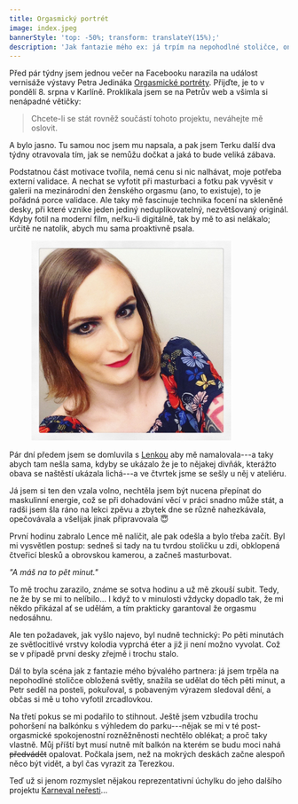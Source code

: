 ```yaml
---
title: Orgasmický portrét
image: index.jpeg
bannerStyle: 'top: -50%; transform: translateY(15%);'
description: 'Jak fantazie mého ex: já trpím na nepohodlné stoličce, on sedí na posteli, pokuřuje a občas si mě vyfotí.'
---
```

Před pár týdny jsem jednou večer na Facebooku narazila na událost vernisáže výstavy Petra Jedináka [Orgasmické portréty](https://facebook.com/events/1256354914375541/). Přijďte, je to v pondělí 8. srpna v Karlíně. Proklikala jsem se na Petrův web a všimla si nenápadné větičky:

> Chcete-li se stát rovněž součástí tohoto projektu, neváhejte mě oslovit.

A bylo jasno. Tu samou noc jsem mu napsala, a pak jsem Terku další dva týdny otravovala tím, jak se nemůžu dočkat a jaká to bude veliká zábava.

Podstatnou část motivace tvořila, nemá cenu si nic nalhávat, moje potřeba externí validace. A nechat se vyfotit při masturbaci a fotku pak vyvěsit v galerii na mezinárodní den ženského orgasmu (ano, to existuje), to je pořádná porce validace. Ale taky mě fascinuje technika focení na skleněné desky, při které vznike jeden jediný <span title="aspoň dokud jej nevyfotíte DSLR 😄">neduplikovatelný</span>, nezvětšovaný originál. Kdyby fotil na moderní film, neřku-li digitálně, tak by mě to asi nelákalo; určitě ne natolik, abych mu sama proaktivně psala.

<figure class="pull-left">
  <img src="insta.jpeg" width="360" alt="Julie namalovaná">
</figure>

Pár dní předem jsem se domluvila s [Lenkou](https://facebook.com/LenkaOdehnalovaMakeUpArtist/) aby mě namalovala---a taky abych tam nešla sama, kdyby se ukázalo že je to nějakej divňák, kterážto obava se naštěstí ukázala lichá---a ve čtvrtek jsme se sešly u něj v ateliéru.

Já jsem si ten den vzala volno, nechtěla jsem být nucena přepínat do maskulinní energie, což se při dohadování věcí v práci snadno může stát, a radši jsem šla ráno na lekci zpěvu a zbytek dne se různě nahezkávala, opečovávala a všelijak jinak připravovala 😇

První hodinu zabralo Lence mě nalíčit, ale pak odešla a bylo třeba začít. Byl mi vysvětlen postup: sedneš si tady na tu tvrdou stoličku u zdi, obklopená čtveřicí blesků a obrovskou kamerou, a začneš masturbovat.

*"A máš na to pět minut."*

To mě trochu zarazilo, známe se sotva hodinu a už mě zkouší subit. Tedy, ne že by se mi to nelíbilo... I když to v minulosti vždycky dopadlo tak, že mi někdo přikázal ať se udělám, a tím prakticky garantoval že orgasmu nedosáhnu. 

Ale ten požadavek, jak vyšlo najevo, byl nudně technický: Po pěti minutách ze světlocitlivé vrstvy kolodia vyprchá éter a již ji není možno vyvolat. Což se  v případě první desky zřejmě i trochu stalo.

Dál to byla scéna jak z fantazie mého bývalého partnera: já jsem trpěla na nepohodlné stoličce obložená světly, snažila se udělat do těch pěti minut, a Petr seděl na posteli, pokuřoval, s pobaveným výrazem sledoval dění, a občas si mě u toho vyfotil zrcadlovkou.

Na třetí pokus se mi podařilo to stihnout. Ještě jsem vzbudila trochu pohoršení na balkónku s výhledem do parku---nějak se mi v té post-orgasmické spokojenostní rozněžněnosti nechtělo oblékat; a proč taky vlastně. Můj příští byt musí nutně mít balkón na kterém se budu moci nahá <s>předvádět</s> opalovat. Počkala jsem, než na mokrých deskách začne alespoň něco být vidět, a byl čas vyrazit za Terezkou.

Teď už si jenom rozmyslet nějakou reprezentativní úchylku do jeho dalšího projektu [Karneval neřesti](http://jedinak.cz/carnival-of-kink/)...